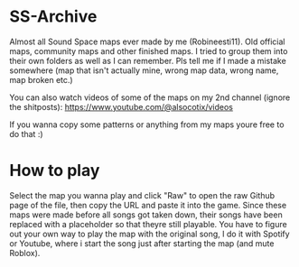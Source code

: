 # SS-Archive
Almost all Sound Space maps ever made by me (Robineesti11). Old official maps, community maps and other finished maps.
I tried to group them into their own folders as well as I can remember.
Pls tell me if I made a mistake somewhere (map that isn't actually mine, wrong map data, wrong name, map broken etc.)

You can also watch videos of some of the maps on my 2nd channel (ignore the shitposts): https://www.youtube.com/@alsocotix/videos

If you wanna copy some patterns or anything from my maps youre free to do that :)

# How to play
Select the map you wanna play and click "Raw" to open the raw Github page of the file, then copy the URL and paste it into the game.
Since these maps were made before all songs got taken down, their songs have been replaced with a placeholder so that theyre still playable. You have to figure out your own way to play the map with the original song, I do it with Spotify or Youtube, where i start the song just after starting the map (and mute Roblox).
